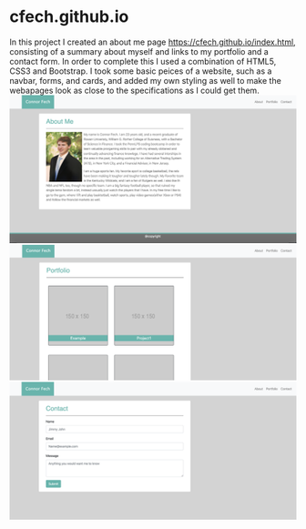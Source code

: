 # cfech.github.io
In this project I created an about me page https://cfech.github.io/index.html, consisting of a summary about myself and links to my portfolio and a contact form.
In order to complete this I used a combination of HTML5, CSS3 and Bootstrap. I took some basic peices of a website, such as a navbar, forms, and cards, and added my own styling as well to make the webapages look as close to the specifications as I could get them. 
![About Me Page ](aboutme.png)
![Portfolio Page](portfolio.png)
![Conatact Page](contact.png)
